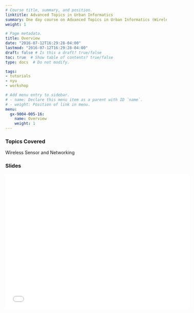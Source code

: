 ```yaml
---
# Course title, summary, and position.
linktitle: Advanced Topics in Urban Informatics
summary: One day course on Advanced Topics in Urban Informatics (Wireless Sensor and Networking)
weight: 1

# Page metadata.
title: Overview
date: "2016-07-12T16:29:28-04:00"
lastmod: "2016-07-12T16:29:28-04:00"
draft: false # Is this a draft? true/false
toc: true  # Show table of contents? true/false
type: docs  # Do not modify.

tags:
- tutorials
- nyu
- workshop

# Add menu entry to sidebar.
# - name: Declare this menu item as a parent with ID `name`.
# - weight: Position of link in menu.
menu:
  gx-9004-005-16:
    name: Overview
    weight: 1
---
```


### Topics Covered
Wireless Sensor and Networking

### Slides
<iframe src="//slides.com/mohitsharma44/cusp_gx9004-005/embed" width="576" height="420" scrolling="no" frameborder="0" webkitallowfullscreen mozallowfullscreen allowfullscreen></iframe>